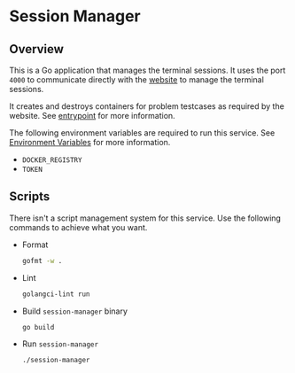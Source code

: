 # Session Manager

## Overview

This is a Go application that manages the terminal sessions. It uses the port `4000` to communicate directly with the [website](../website/README.md) to manage the terminal sessions.

It creates and destroys containers for problem testcases as required by the website. See [entrypoint](../entrypoint/README.md) for more information.

The following environment variables are required to run this service. See [Environment Variables](../../README.md#environment-variables) for more information.

- `DOCKER_REGISTRY`
- `TOKEN`

## Scripts

There isn't a script management system for this service. Use the following commands to achieve what you want.

- Format

  ```sh
  gofmt -w .
  ```

- Lint

  ```sh
  golangci-lint run
  ```

- Build `session-manager` binary

  ```sh
  go build
  ```

- Run `session-manager`

  ```sh
  ./session-manager
  ```
